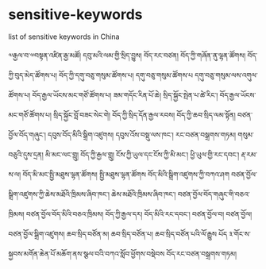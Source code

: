 # sensitive-keywords
list of sensitive keywords in China

༧རྒྱལ་བ་༧བསྟན་འཛིན་རྒྱ་མཚོ།
དབུ་མའི་ལམ་གྱི་སྲིད་བྱུས།
བོད་རང་བཙན།
བོད་ཀྱི་གཞོན་ནུ་ལྷན་ཚོགས།
བོད་ཀྱི་བུད་མེད་ཚོགས་པ།
བོད་ཀྱི་དགུ་བཅུ་གསུམ་ཚོགས་པ།
དགུ་བཅུ་གསུམ་ཚོགས་པ
དགུ་བཅུ་གསུམ་ལས་འགུལ་ཚོགས་པ།
བོད་རྒྱལ་ཡོངས་མང་གཙོ་ཚོགས་པ།
ཟམ་གདོང་རིན་པོ་ཆེ།
སྲིད་སྐྱོང་སྤེན་པ་ཚེ་རིང་།
བོད་རྒྱལ་ཡོངས་མང་གཙོ་ཚོགས་པ།
སྲིད་སྐྱོང་བློ་བཟང་སེང་གེ།
བོད་ཀྱི་སྲིད་དོན་རྒྱལ་རབས།
བོད་ཀྱི་ཆབ་སྲིད་ལམ་སྟོན།
བཙན་བྱོལ་བོད་གཞུང་།
དབུས་བོད་མིའི་སྒྲིག་འཛུགས།
དབུས་འོས་བསྡུ་ལས་ཁང་།
རང་བཙན་བསྒྲགས་གཏམ།
གསུམ་བཅུའི་དུས་དྲན།
མི་མང་ལང་གླུ།
བོད་ཀྱི་རྒྱལ་གླུ།
ངོས་ཀྱི་ཡུལ་དང་ངོས་ཀྱི་མི་མང་།
ཕྱི་ཡུལ་གྱི་རང་དབང་།
རྡ་རམ་ས་ལ།
བོད་མི་མང་སྤྱི་མཐུས་ལྷན་ཚོགས།
སྤྱི་མཐུས་ལྷན་ཚོགས
བོད་མིའི་སྒྲིག་འཛུགས་ཀྱི་བཀའ་ཤག
བཙན་བྱོལ་སྒྲིག་འཛུགས་ཀྱི་ཆེས་མཐོའི་ཁྲིམས་ཞིབ་ཁང་།
ཆེས་མཐོའི་ཁྲིམས་ཞིབ་ཁང་།
བཙན་བྱོལ་བོད་གཞུང་གི་བཅའ་ཁྲིམས།
བཙན་བྱོལ་བོད་མིའི་བཅའ་ཁྲིམས།
བོད་ཀྱི་རྒྱལ་དར།
བོད་མིའི་རང་དབང་།
བཙན་བྱོལ་བ།
བཙན་བྱོལ།
བཙན་བྱོལ་སྒྲིག་འཛུགས།
ཆབ་སྲིད་བཙོན་མ།
ཆབ་སྲིད་བཙོན་པ།
ཆབ་སྲིད་བཙོན་པའི་ལོ་རྒྱུས
པོད ༣་གོང་ས་སྐྱབས་མགོན་ཆེན་པོ་མཆོག་ནས་སྩལ་བའི་བཀའ་སློབ་ཕྱོགས་བསྡེབས
བོད་རང་བཙན་བསྒྲགས་གཏམ།
